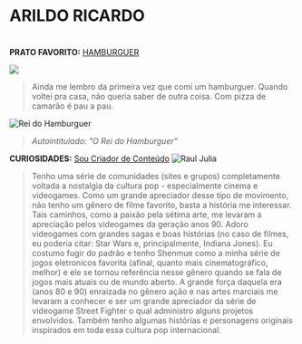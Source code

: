 # ARILDO RICARDO <h1>
**PRATO FAVORITO:** [HAMBURGUER](https://www.tudogostoso.com.br/receita/187825-hamburguer-caseiro.html)
        
![](https://i.pinimg.com/originals/4e/c5/ae/4ec5ae587020a128edaf6d5491ae61d5.gif)
>Ainda me lembro da primeira vez que comi um hamburguer. Quando voltei pra casa, não queria saber de outra coisa. Com pizza de camarão é pau a pau.

![Rei do Hamburguer](https://c.tenor.com/OtCg9d-26U0AAAAC/burger-king-dab.gif)
>_Autointitulado: "O Rei do Hamburguer"_


**CURIOSIDADES:** [Sou Criador de Conteúdo](https://linktr.ee/mestreryu)
![Raul Julia](https://static3.srcdn.com/wordpress/wp-content/uploads/2021/05/Raul-Julia-M-Bison-Street-Fighter.jpg)
>Tenho uma série de comunidades (sites e grupos) completamente voltada a nostalgia da cultura pop - especialmente cinema e videogames. Como um grande apreciador desse tipo de movimento, não tenho um gênero de filme favorito, basta a história me interessar. Tais caminhos, como a paixão pela sétima arte, me levaram a apreciação pelos videogames da geração anos 90. Adoro videogames com grandes sagas e boas histórias (no caso de filmes, eu poderia citar: Star Wars e, principalmente, Indiana Jones). Eu costumo fugir do padrão e tenho Shenmue como a minha série de jogos eletronicos favorita (afinal, quanto mais cinematográfico, melhor) e ele se tornou referência nesse gênero quando se fala de jogos mais atuais ou de mundo aberto. A grande força daquela era (anos 80 e 90) enraizada no gênero ação e nas artes marciais me levaram a conhecer e ser um grande apreciador da série de videogame Street Fighter o qual administro alguns projetos envolvidos. Também tenho algumas histórias e personagens originais inspirados em toda essa cultura pop internacional. 
